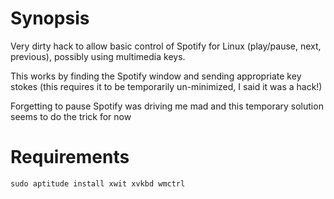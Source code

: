 # Synopsis

Very dirty hack to allow basic control of Spotify for Linux (play/pause, next, previous), possibly using multimedia keys.

This works by finding the Spotify window and sending appropriate key stokes (this requires it to be temporarily un-minimized, I said it was a hack!)

Forgetting to pause Spotify was driving me mad and this temporary solution seems to do the trick for now

# Requirements

`sudo aptitude install xwit xvkbd wmctrl`
